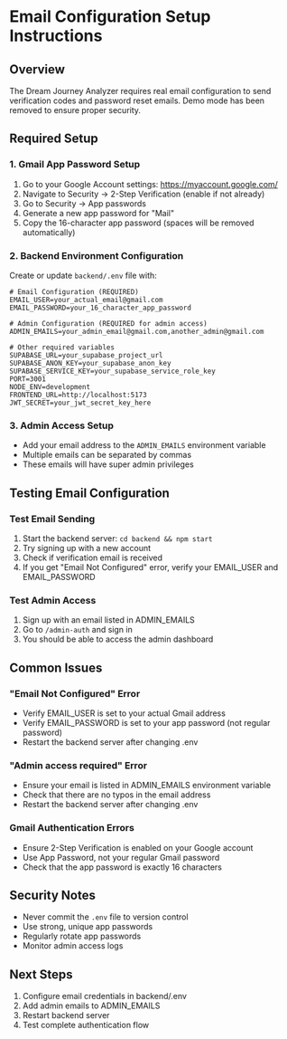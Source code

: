 # Email Configuration Setup Instructions

## Overview
The Dream Journey Analyzer requires real email configuration to send verification codes and password reset emails. Demo mode has been removed to ensure proper security.

## Required Setup

### 1. Gmail App Password Setup
1. Go to your Google Account settings: https://myaccount.google.com/
2. Navigate to Security → 2-Step Verification (enable if not already)
3. Go to Security → App passwords
4. Generate a new app password for "Mail"
5. Copy the 16-character app password (spaces will be removed automatically)

### 2. Backend Environment Configuration
Create or update `backend/.env` file with:

```env
# Email Configuration (REQUIRED)
EMAIL_USER=your_actual_email@gmail.com
EMAIL_PASSWORD=your_16_character_app_password

# Admin Configuration (REQUIRED for admin access)
ADMIN_EMAILS=your_admin_email@gmail.com,another_admin@gmail.com

# Other required variables
SUPABASE_URL=your_supabase_project_url
SUPABASE_ANON_KEY=your_supabase_anon_key
SUPABASE_SERVICE_KEY=your_supabase_service_role_key
PORT=3001
NODE_ENV=development
FRONTEND_URL=http://localhost:5173
JWT_SECRET=your_jwt_secret_key_here
```

### 3. Admin Access Setup
- Add your email address to the `ADMIN_EMAILS` environment variable
- Multiple emails can be separated by commas
- These emails will have super admin privileges

## Testing Email Configuration

### Test Email Sending
1. Start the backend server: `cd backend && npm start`
2. Try signing up with a new account
3. Check if verification email is received
4. If you get "Email Not Configured" error, verify your EMAIL_USER and EMAIL_PASSWORD

### Test Admin Access
1. Sign up with an email listed in ADMIN_EMAILS
2. Go to `/admin-auth` and sign in
3. You should be able to access the admin dashboard

## Common Issues

### "Email Not Configured" Error
- Verify EMAIL_USER is set to your actual Gmail address
- Verify EMAIL_PASSWORD is set to your app password (not regular password)
- Restart the backend server after changing .env

### "Admin access required" Error
- Ensure your email is listed in ADMIN_EMAILS environment variable
- Check that there are no typos in the email address
- Restart the backend server after changing .env

### Gmail Authentication Errors
- Ensure 2-Step Verification is enabled on your Google account
- Use App Password, not your regular Gmail password
- Check that the app password is exactly 16 characters

## Security Notes
- Never commit the `.env` file to version control
- Use strong, unique app passwords
- Regularly rotate app passwords
- Monitor admin access logs

## Next Steps
1. Configure email credentials in backend/.env
2. Add admin emails to ADMIN_EMAILS
3. Restart backend server
4. Test complete authentication flow
